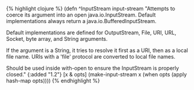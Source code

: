 {% highlight clojure %}
(defn ^InputStream input-stream
  "Attempts to coerce its argument into an open java.io.InputStream.
   Default implementations always return a java.io.BufferedInputStream.

   Default implementations are defined for OutputStream, File, URI, URL,
   Socket, byte array, and String arguments.

   If the argument is a String, it tries to resolve it first as a URI, then
   as a local file name.  URIs with a 'file' protocol are converted to
   local file names.

   Should be used inside with-open to ensure the InputStream is properly
   closed."
  {:added "1.2"}
  [x & opts]
  (make-input-stream x (when opts (apply hash-map opts))))
{% endhighlight %}
